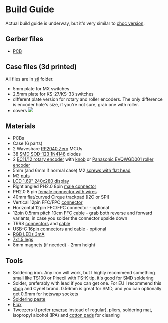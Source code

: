 # Build Guide

Actual build guide is underway, but it's very similar to [choc version](/build-guide/choc/readme.md).

## Gerber files

- [PCB](/gerbers/mx/pcb.zip)

## Case files (3d printed)

All files are in [stl](/stl/mx) folder.

- 5mm plate for MX switches
- 2.5mm plate for KS-27/KS-33 switches
- different plate version for rotary and roller encoders. The only difference is encoder hole's size, if you're not sure, grab one with roller.
- covers
  ![](/images/mx-covers.jpg)

## Materials

- PCBs
- Case (6 parts)
- 2 Waveshare [RP2040 Zero](https://www.aliexpress.com/item/3256804090654134.html) MCUs
- 38 [SMD SOD-123 1N4148](https://www.aliexpress.com/item/1005002882901030.html) diodes
- 2 [EC11/12 rotary encoder](https://www.aliexpress.com/item/33006686909.html) with [knob](https://www.aliexpress.com/item/1005003425428192.html) or [Panasonic EVQWGD001 roller encoder](https://www.aliexpress.com/item/32990950196.html)
- 5mm (and 6mm if normal case) M2 [screws with flat head](https://www.aliexpress.com/item/4001248931159.html)
- M2 [nuts](https://www.aliexpress.com/item/1005001412230125.html)
- [LCD 1.69" 240x280 display](https://www.aliexpress.com/item/1005004922900927.html)
- Right angled PH2.0 8pin [male connector](https://www.aliexpress.com/item/1005003115054198.html)
- PH2.0 8 pin [female connector with wires](https://www.aliexpress.com/item/4000130210271.html)
- 40mm flat/curved Cirque trackpad (I2C or SPI)
- Vertical 12pin FFC/FPC [connector](https://www.aliexpress.com/item/10000000737049.html)
- Horizontal 12pin FFC/FPC connector - optional
- 12pin 0.5mm pitch 10cm [FFC cable](https://www.aliexpress.com/item/1005002468369055.html) - grab both reverse and forward variants, in case you solder the connector upside down
- TRRS [connectors](https://www.aliexpress.com/item/4000661212458.html) and [cable](https://www.aliexpress.com/item/1005003676559658.html)
- USB-C [16pin connectors](https://www.aliexpress.com/item/1005003670899595.html) and [cable](https://www.aliexpress.com/item/1005004649061153.html) - optional
- [RGB LEDs 3mA](https://www.aliexpress.com/item/1005003636607308.html)
- [7x1.5 legs](https://www.aliexpress.com/item/1005002995402961.html)
- 8mm magnets (if needed) - 2mm height

## Tools

- Soldering iron. Any iron will work, but I highly recommend something small like TS100 or Pinecil with TS-K tip, it's good for SMD soldering
- Solder, preferably with lead if you can get one. For EU I recommend this [shop](https://botland.store) and Cynel brand. 0.56mm is great for SMD, and you can optionally get 0.9mm for hotswap sockets
- [Soldering paste](https://www.aliexpress.com/item/4000602425410.html)
- [Flux](https://www.aliexpress.com/item/1005004441105643.html)
- Tweezers (I prefer [reverse](https://www.aliexpress.com/item/1005004188266714.html) instead of regular), pliers, soldering mat, isopropyl alcohol (IPA) and [cotton pads](https://www.aliexpress.com/item/1005003798227116.html) for cleaning
